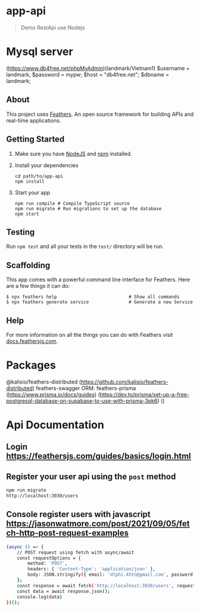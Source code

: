 # app-api

> Demo RestApi use Nodejs

# Mysql server
(https://www.db4free.net/phpMyAdmin)(landmark/Vietnam1)
$username = landmark; 
$password = mypw; 
$host = "db4free.net"; 
$dbname = landmark;

## About

This project uses [Feathers](http://feathersjs.com). An open source framework for building APIs and real-time applications.

## Getting Started

1. Make sure you have [NodeJS](https://nodejs.org/) and [npm](https://www.npmjs.com/) installed.
2. Install your dependencies

    ```
    cd path/to/app-api
    npm install
    ```

3. Start your app

    ```
    npm run compile # Compile TypeScript source
    npm run migrate # Run migrations to set up the database
    npm start
    ```

## Testing

Run `npm test` and all your tests in the `test/` directory will be run.

## Scaffolding

This app comes with a powerful command line interface for Feathers. Here are a few things it can do:

```
$ npx feathers help                           # Show all commands
$ npx feathers generate service               # Generate a new Service
```

## Help

For more information on all the things you can do with Feathers visit [docs.feathersjs.com](http://docs.feathersjs.com).

# Packages
@kalisio/feathers-distributed (https://github.com/kalisio/feathers-distributed)
feathers-swagger
ORM: feathers-prisma (https://www.prisma.io/docs/guides) (https://dev.to/prisma/set-up-a-free-postgresql-database-on-supabase-to-use-with-prisma-3pk6) ()

# Api Documentation
## Login https://feathersjs.com/guides/basics/login.html
## Register your user api using the `post` method
```bash
npm run migrate
http://localhost:3030/users
```
## Console register users with javascript https://jasonwatmore.com/post/2021/09/05/fetch-http-post-request-examples
```bash
(async () => {
    // POST request using fetch with async/await
    const requestOptions = {
        method: 'POST',
        headers: { 'Content-Type': 'application/json' },
        body: JSON.stringify({ email: 'dtphi.khtn@gmail.com', password: '12345678' })
    };
    const response = await fetch('http://localhost:3030/users', requestOptions);
    const data = await response.json();
    console.log(data)
})();
```